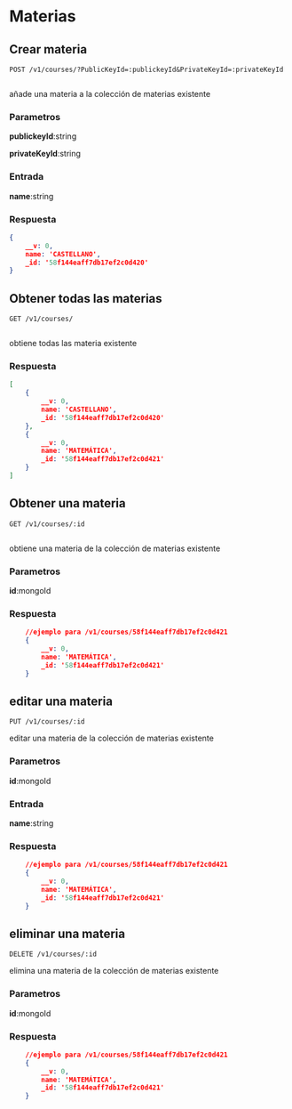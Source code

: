 Materias
===================

Crear materia
--------------------

```curl
POST /v1/courses/?PublicKeyId=:publickeyId&PrivateKeyId=:privateKeyId	
	
```
añade una materia a la colección de materias existente

### Parametros

**publickeyId**:string

**privateKeyId**:string

###  Entrada

**name**:string

### Respuesta

```json
{ 
	__v: 0, 
	name: 'CASTELLANO', 
	_id: '58f144eaff7db17ef2c0d420' 
}
```

Obtener todas las materias
--------------------

```curl
GET /v1/courses/	
	
```
obtiene todas las materia existente
### Respuesta

```json
[
	{ 
		__v: 0, 
		name: 'CASTELLANO', 
		_id: '58f144eaff7db17ef2c0d420' 
	},
	{ 
		__v: 0, 
		name: 'MATEMÁTICA', 
		_id: '58f144eaff7db17ef2c0d421' 
	}
]
```
Obtener una materia
--------------------

```curl
GET /v1/courses/:id
	
```
obtiene una materia de la colección de materias existente

### Parametros

**id**:mongoId

### Respuesta

```json
	//ejemplo para /v1/courses/58f144eaff7db17ef2c0d421
	{ 
		__v: 0, 
		name: 'MATEMÁTICA', 
		_id: '58f144eaff7db17ef2c0d421' 
	}
```

editar una materia
--------------------

```curl
PUT /v1/courses/:id	
```

editar una materia de la colección de materias existente

### Parametros

**id**:mongoId

###  Entrada

**name**:string

### Respuesta

```json
	//ejemplo para /v1/courses/58f144eaff7db17ef2c0d421
	{ 
		__v: 0, 
		name: 'MATEMÁTICA', 
		_id: '58f144eaff7db17ef2c0d421' 
	}
```

eliminar una materia
--------------------

```curl
DELETE /v1/courses/:id	
```

elimina una materia de la colección de materias existente

### Parametros

**id**:mongoId

### Respuesta

```json
	//ejemplo para /v1/courses/58f144eaff7db17ef2c0d421
	{ 
		__v: 0, 
		name: 'MATEMÁTICA', 
		_id: '58f144eaff7db17ef2c0d421' 
	}
```